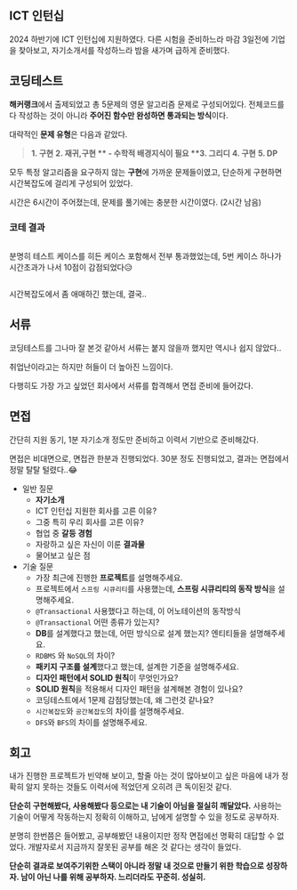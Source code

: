 <h2 id="ict-인턴십">ICT 인턴십</h2>
<p>2024 하반기에 ICT 인턴십에 지원하였다.
다른 시험을 준비하느라 마감 3일전에 기업을 찾아보고, 자기소개서를 작성하느라 밤을 새가며 급하게 준비했다.</p>
<h2 id="코딩테스트">코딩테스트</h2>
<p><strong>해커랭크</strong>에서 출제되었고 총 5문제의 영문 알고리즘 문제로 구성되어있다.
전체코드를 다 작성하는 것이 아니라 <strong>주어진 함수만 완성하면 통과되는 방식</strong>이다.</p>
<p>대략적인 <strong>문제 유형</strong>은 다음과 같았다.</p>
<blockquote>
<p><strong>1. 구현</strong>
<strong>2. 재귀,구현 ** - 수학적 배경지식이 필요
**3. 그리디</strong>
<strong>4. 구현</strong>
<strong>5. DP</strong></p>
</blockquote>
<p>모두 특정 알고리즘을 요구하지 않는 <strong>구현</strong>에 가까운 문제들이였고, 단순하게 구현하면 시간복잡도에 걸리게 구성되어 있었다.</p>
<p>시간은 6시간이 주어졌는데, 문제를 풀기에는 충분한 시간이였다. (2시간 남음)</p>
<h3 id="코테-결과">코테 결과</h3>
<p><img alt="" src="https://velog.velcdn.com/images/gmltn9233/post/c6283c26-73b5-46fa-bb5a-d547ebafcc4b/image.png" /></p>
<p>분명히 테스트 케이스를 히든 케이스 포함해서 전부 통과했었는데, 5번 케이스 하나가 시간초과가 나서 10점이 감점되었다😥</p>
<p><img alt="" src="https://velog.velcdn.com/images/gmltn9233/post/f0f01437-e73c-43cd-b19f-57a01cb30827/image.png" /></p>
<p>시간복잡도에서 좀 애매하긴 했는데, 결국..</p>
<h2 id="서류">서류</h2>
<p>코딩테스트를 그나마 잘 본것 같아서 서류는 붙지 않을까 했지만 역시나 쉽지 않았다..
<img alt="" src="https://velog.velcdn.com/images/gmltn9233/post/75256a5f-5e0e-45b2-a5e6-9f63cde05fcc/image.png" /></p>
<p>취업난이라고는 하지만 허들이 더 높아진 느낌이다.</p>
<p>다행히도 가장 가고 싶었던 회사에서 서류를 합격해서 면접 준비에 들어갔다. </p>
<h2 id="면접">면접</h2>
<p>간단히 지원 동기, 1분 자기소개 정도만 준비하고 이력서 기반으로 준비해갔다.</p>
<p>면접은 비대면으로, 면접관 한분과 진행되었다.
30분 정도 진행되었고, 결과는 면접에서 정말 탈탈 털렸다..😂</p>
<ul>
<li>일반 질문<ul>
<li><strong>자기소개</strong></li>
<li>ICT 인턴십 지원한 회사를 고른 이유?</li>
<li>그중 특히 우리 회사를 고른 이유?</li>
<li>협업 중 <strong>갈등 경험</strong></li>
<li>자랑하고 싶은 자신이 이룬 <strong>결과물</strong></li>
<li>물어보고 싶은 점</li>
</ul>
</li>
<li>기술 질문<ul>
<li>가장 최근에 진행한 <strong>프로젝트</strong>를 설명해주세요.</li>
<li>프로젝트에서 <code>스프링 시큐리티</code>를 사용했는데, <strong>스프링 시큐리티의 동작 방식</strong>을 설명해주세요.</li>
<li><code>@Transactional</code> 사용했다고 하는데, 이 어노테이션의 동작방식</li>
<li><code>@Transactional</code> 어떤 종류가 있는지?</li>
<li><strong>DB</strong>를 설계했다고 했는데, 어떤 방식으로 설계 했는지? 엔티티들을 설명해주세요.</li>
<li><code>RDBMS</code> 와 <code>NoSQL</code>의 차이?</li>
<li><strong>패키지 구조를 설계</strong>했다고 했는데, 설계한 기준을 설명해주세요.</li>
<li><strong>디자인 패턴에서 SOLID 원칙</strong>이 무엇인가요?</li>
<li><strong>SOLID 원칙</strong>을 적용해서 디자인 패턴을 설계해본 경험이 있나요?</li>
<li>코딩테스트에서 1문제 감점당했는데, 왜 그런것 같나요?</li>
<li><code>시간복잡도</code>와 <code>공간복잡도</code>의 차이를 설명해주세요.</li>
<li><code>DFS</code>와 <code>BFS</code>의 차이를 설명해주세요.</li>
</ul>
</li>
</ul>
<h2 id="회고">회고</h2>
<p>내가 진행한 프로젝트가 빈약해 보이고, 할줄 아는 것이 많아보이고 싶은 마음에 내가 정확히 알지 못하는 것들도 이력서에 적었던게 오히려 큰 독이된것 같다.</p>
<p><strong>단순히 구현해봤다, 사용해봤다 등으로는 내 기술이 아님을 절실히 깨달았다.</strong>
사용하는 기술이 어떻게 작동하는지 정확히 이해하고, 남에게 설명할 수 있을 정도로 공부하자.</p>
<p>분명히 한번쯤은 들어봤고, 공부해봤던 내용이지만 정작 면접에선 명확히 대답할 수 없었다.
개발자로서 지금까지 잘못된 공부를 해온 것 같다는 생각이 들었다.</p>
<p><strong>단순히 결과로 보여주기위한 스택이 아니라 정말 내 것으로 만들기 위한 학습으로 성장하자.
남이 아닌 나를 위해 공부하자. 느리더라도 꾸준히. 성실히.</strong></p>